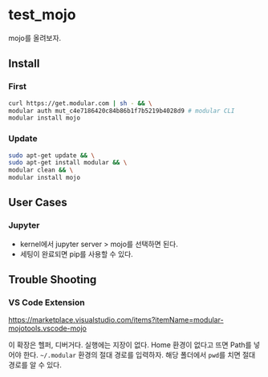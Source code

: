 # test_mojo
mojo를 올려보자. 

## Install

### First 

```bash
curl https://get.modular.com | sh - && \
modular auth mut_c4e7186420c84b86b1f7b5219b4028d9 # modular CLI
modular install mojo
```

### Update 

```bash
sudo apt-get update && \
sudo apt-get install modular && \
modular clean && \
modular install mojo
```

## User Cases 

### Jupyter 

- kernel에서 jupyter server > mojo를 선택하면 된다. 
- 세팅이 완료되면 pip를 사용할 수 있다. 

## Trouble Shooting

### VS Code Extension 

<https://marketplace.visualstudio.com/items?itemName=modular-mojotools.vscode-mojo>

이 확장은 헬퍼, 디버거다. 실행에는 지장이 없다. Home 환경이 없다고 뜨면 Path를 넣어야 한다. 
`~/.modular` 환경의 절대 경로를 입력하자. 해당 폴더에서 `pwd`를 치면 절대 경로를 알 수 있다. 